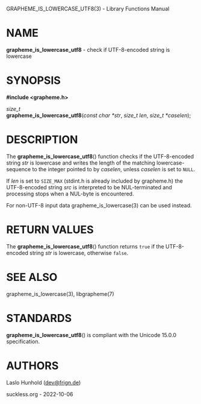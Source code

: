 GRAPHEME\_IS\_LOWERCASE\_UTF8(3) - Library Functions Manual

# NAME

**grapheme\_is\_lowercase\_utf8** - check if UTF-8-encoded string is lowercase

# SYNOPSIS

**#include <grapheme.h>**

*size\_t*  
**grapheme\_is\_lowercase\_utf8**(*const char \*str*, *size\_t len*, *size\_t \*caselen*);

# DESCRIPTION

The
**grapheme\_is\_lowercase\_utf8**()
function checks if the UTF-8-encoded string
*str*
is lowercase and writes the length of the matching lowercase-sequence to the integer pointed to by
*caselen*,
unless
*caselen*
is set to
`NULL`.

If
*len*
is set to
`SIZE_MAX`
(stdint.h is already included by grapheme.h) the UTF-8-encoded string
*src*
is interpreted to be NUL-terminated and processing stops when a
NUL-byte is encountered.

For non-UTF-8 input data
grapheme\_is\_lowercase(3)
can be used instead.

# RETURN VALUES

The
**grapheme\_is\_lowercase\_utf8**()
function returns
`true`
if the UTF-8-encoded string
*str*
is lowercase, otherwise
`false`.

# SEE ALSO

grapheme\_is\_lowercase(3),
libgrapheme(7)

# STANDARDS

**grapheme\_is\_lowercase\_utf8**()
is compliant with the Unicode 15.0.0 specification.

# AUTHORS

Laslo Hunhold ([dev@frign.de](mailto:dev@frign.de))

suckless.org - 2022-10-06
